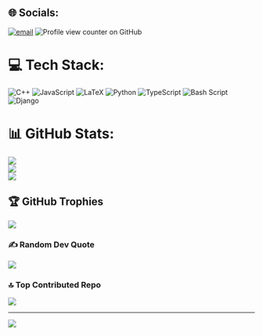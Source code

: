 
## 🌐 Socials:
[![email](https://img.shields.io/badge/Email-D14836?logo=gmail&logoColor=white)](mailto:prashantkr.sharma07@gmail.com) 
![Profile view counter on GitHub](https://komarev.com/ghpvc/?username=CrazyPrash007)

# 💻 Tech Stack:
![C++](https://img.shields.io/badge/c++-%2300599C.svg?style=for-the-badge&logo=c%2B%2B&logoColor=white) ![JavaScript](https://img.shields.io/badge/javascript-%23323330.svg?style=for-the-badge&logo=javascript&logoColor=%23F7DF1E) ![LaTeX](https://img.shields.io/badge/latex-%23008080.svg?style=for-the-badge&logo=latex&logoColor=white) ![Python](https://img.shields.io/badge/python-3670A0?style=for-the-badge&logo=python&logoColor=ffdd54) ![TypeScript](https://img.shields.io/badge/typescript-%23007ACC.svg?style=for-the-badge&logo=typescript&logoColor=white) ![Bash Script](https://img.shields.io/badge/bash_script-%23121011.svg?style=for-the-badge&logo=gnu-bash&logoColor=white) ![Django](https://img.shields.io/badge/django-%23092E20.svg?style=for-the-badge&logo=django&logoColor=white)
# 📊 GitHub Stats:
![](https://github-readme-stats.vercel.app/api?username=CrazyPrash007&theme=dark&hide_border=false&include_all_commits=true&count_private=false)<br/>
![](https://nirzak-streak-stats.vercel.app/?user=CrazyPrash007&theme=dark&hide_border=false)<br/>
![](https://github-readme-stats.vercel.app/api/top-langs/?username=CrazyPrash007&theme=dark&hide_border=false&include_all_commits=true&count_private=false&layout=compact)

## 🏆 GitHub Trophies
![](https://github-profile-trophy.vercel.app/?username=CrazyPrash007&theme=dark&no-frame=false&no-bg=false&margin-w=4)

### ✍️ Random Dev Quote
![](https://quotes-github-readme.vercel.app/api?type=horizontal&theme=radical)

### 🔝 Top Contributed Repo
![](https://github-contributor-stats.vercel.app/api?username=CrazyPrash007&limit=5&theme=dark&combine_all_yearly_contributions=true)

---
[![](https://visitcount.itsvg.in/api?id=CrazyPrash007&icon=0&color=0)](https://visitcount.itsvg.in)

<!-- Proudly created with GPRM ( https://gprm.itsvg.in ) -->
